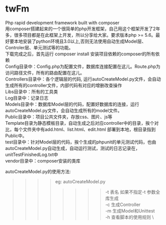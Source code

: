 # twFm
Php rapid development framework built with composer \
用composer搭建起来的一个很简单的php开发框架，自己用这个框架开发了2年多，很多项目都是在此框架上开发，所以分享给大家。要求版本php >= 5.6。最好要本地安装了python环境且3.0以上,否则无法使用自动生成Model层、Controler层、单元测试等的功能。\
下载完成之后，首先运行 composer install 安装项目依赖的composer的所有依赖 \
Config目录中：Config.php为配置文件，数据库连接配置在这儿。Route.php为访问路径文件，所有的路由配置在这儿。\
Controllers目录中：各个逻辑层的代码, 运行autoCreateModel.py文件，会自动生成所有的controller文件，内部代码有对应的增删改查操作\
Libs目录中：所有的工具类\
Log目录中：记录日志\
Models目录中：数据库Model层的代码，配置好数据库的连接，运行autoCreateModel.py文件，会自动生成所有的model文件。\
Public目录中：项目公共文件夹，存放css、图片、js等\
Template目录为静态模板目录，自动生成之后对应controller中的目录，挨个对比，每个文件夹中有add.html、list.html、edit.html
部署到本地，根目录指到Public中。\
test目录中：针对Model层的代码，挨个生成的phpunit的单元测试代码，也由autoCreateModel.py自动生成，自动运行测试，测试的日志记录在，unitTestFinishedLog.txt中\
vendor目录中：composer安装的类库


autoCreateModel.py的使用方法:
>>>>eg: autoCreateModel.py 
>>>>>>>>-t 表名 如果不指定-t 参数全库生成 \
                        -c 生成Controller \
                        -m 生成Model和Unittest \
                        -h 查看脚本的使用规则 \
